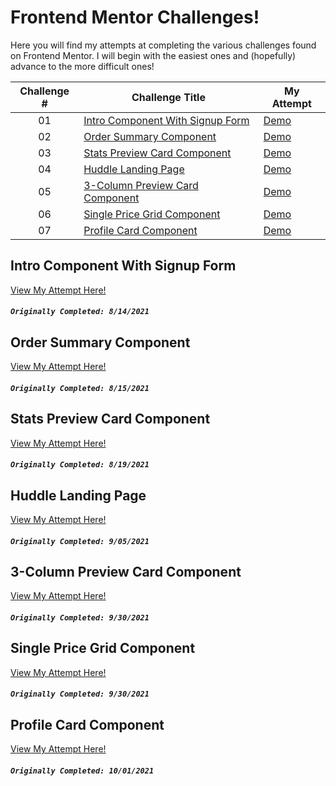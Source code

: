 # Frontend Mentor Challenges!

Here you will find my attempts at completing the various challenges found on Frontend Mentor. I will begin with the easiest ones and (hopefully) advance to the more difficult ones!

| Challenge # | Challenge Title                                                                                                                      | My Attempt                                                                                     |
| :---------: | ------------------------------------------------------------------------------------------------------------------------------------ | ---------------------------------------------------------------------------------------------- |
|     01      | [Intro Component With Signup Form](https://github.com/Epitome87/front-end-mentor-journey/tree/main/intro-component-with-signup-form) | [Demo](https://epitome87.github.io/front-end-mentor-journey/intro-component-with-signup-form/) |
|     02      | [Order Summary Component](https://github.com/Epitome87/front-end-mentor-journey/tree/main/order-summary-component)                   | [Demo](https://epitome87.github.io/front-end-mentor-journey/order-summary-component/)          |
|     03      | [Stats Preview Card Component](https://github.com/Epitome87/front-end-mentor-journey/tree/main/stats-preview-card-component)         | [Demo](https://epitome87.github.io/front-end-mentor-journey/stats-preview-card-component/)     |
|     04      | [Huddle Landing Page](https://github.com/Epitome87/front-end-mentor-journey/tree/main/huddle-landing-page)                           | [Demo](https://epitome87.github.io/front-end-mentor-journey/huddle-landing-page/)              |
|     05      | [3-Column Preview Card Component ](https://github.com/Epitome87/front-end-mentor-journey/tree/main/3-column-preview-card-component)  | [Demo](https://epitome87.github.io/front-end-mentor-journey/3-column-preview-card-component)   |
|     06      | [Single Price Grid Component ](https://github.com/Epitome87/front-end-mentor-journey/tree/main/single-price-grid-component)          | [Demo](https://epitome87.github.io/front-end-mentor-journey/single-price-grid-component/)      |
|     07      | [Profile Card Component ](https://github.com/Epitome87/front-end-mentor-journey/tree/main/profile-card-component)                    | [Demo](https://epitome87.github.io/front-end-mentor-journey/profile-card-component/)           |

## Intro Component With Signup Form

[View My Attempt Here!](https://epitome87.github.io/front-end-mentor-journey/intro-component-with-signup-form/)

##### `Originally Completed: 8/14/2021`

## Order Summary Component

[View My Attempt Here!](https://epitome87.github.io/front-end-mentor-journey/order-summary-component)

##### `Originally Completed: 8/15/2021`

## Stats Preview Card Component

[View My Attempt Here!](https://epitome87.github.io/front-end-mentor-journey/stats-preview-card-component)

##### `Originally Completed: 8/19/2021`

## Huddle Landing Page

[View My Attempt Here!](https://epitome87.github.io/front-end-mentor-journey/huddle-landing-page-with-single-introductory-section-master)

##### `Originally Completed: 9/05/2021`

## 3-Column Preview Card Component

[View My Attempt Here!](https://epitome87.github.io/front-end-mentor-journey/3-column-preview-card-component-main/)

##### `Originally Completed: 9/30/2021`

## Single Price Grid Component

[View My Attempt Here!](https://epitome87.github.io/front-end-mentor-journey/single-price-grid-component/)

##### `Originally Completed: 9/30/2021`

## Profile Card Component

[View My Attempt Here!](https://epitome87.github.io/front-end-mentor-journey/profile-card-component/)

##### `Originally Completed: 10/01/2021`
